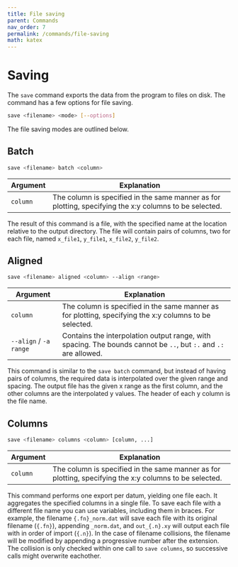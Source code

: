 ```yaml
---
title: File saving
parent: Commands
nav_order: 7
permalink: /commands/file-saving
math: katex
---
```


# Saving

The `save` command exports the data from the program to files on disk. The command has a few options for file saving.

```sh
save <filename> <mode> [--options]
```

The file saving modes are outlined below.

## Batch

```sh
save <filename> batch <column>
```

|Argument|Explanation|
|--|--|
|`column`|The column is specified in the same manner as for plotting, specifying the x:y columns to be selected.|

The result of this command is a file, with the specified name at the location relative to the output directory. The file will contain pairs of columns, two for each file, named `x_file1`, `y_file1`, `x_file2`, `y_file2`.

## Aligned

```sh
save <filename> aligned <column> --align <range>
```

|Argument|Explanation|
|--|--|
|<span class="nowrap">`column`</span>|The column is specified in the same manner as for plotting, specifying the x:y columns to be selected.|
|<span class="nowrap">`--align` / `-a` `range`</span>|Contains the interpolation output range, with spacing. The bounds cannot be `..`, but `:.` and `.:` are allowed.|

This command is similar to the `save batch` command, but instead of having pairs of columns, the required data is interpolated over the given range and spacing. The output file has the given x range as the first column, and the other columns are the interpolated y values. The header of each y column is the file name.

## Columns

```sh
save <filename> columns <column> [column, ...]
```

|Argument|Explanation|
|--|--|
|`column`|The column is specified in the same manner as for plotting, specifying the x:y columns to be selected.|

This command performs one export per datum, yielding one file each. It aggregates the specified columns in a single file. To save each file with a different file name you can use variables, including them in braces. For example, the filename `{.fn}_norm.dat` will save each file with its original filename (`{.fn}`), appending `_norm.dat`, and `out_{.n}.xy` will output each file with in order of import (`{.n}`). In the case of filename collisions, the filename will be modified by appending a progressive number after the extension. The collision is only checked within one call to `save columns`, so successive calls might overwrite eachother.
